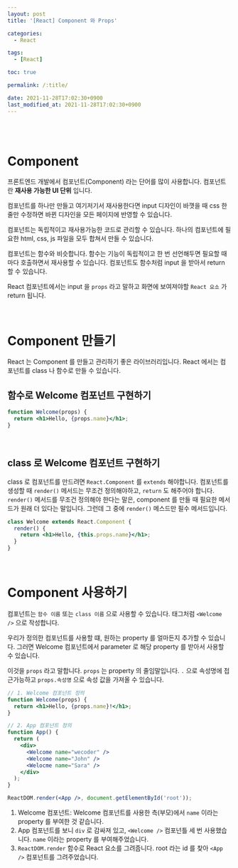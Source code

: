 ```yaml
---
layout: post
title: '[React] Component 와 Props'

categories:
  - React

tags:
  - [React]

toc: true

permalink: /:title/

date: 2021-11-28T17:02:30+0900
last_modified_at: 2021-11-28T17:02:30+0900
---
```


<br>
<br>

# Component

프론트엔드 개발에서 컴포넌트(Component) 라는 단어를 많이 사용합니다. 컴포넌트란 **재사용 가능한 UI 단위** 입니다.

컴포넌트를 하나만 만들고 여기저기서 재사용한다면 input 디자인이 바꼇을 때 css 한 줄만 수정하면 바뀐 디자인을 모든 페이지에 반영할 수 있습니다.

컴포넌트는 독립적이고 재사용가능한 코드로 관리할 수 있습니다. 하나의 컴포넌트에 필요한 html, css, js 파일을 모두 합쳐서 만들 수 있습니다.

컴포넌트는 함수와 비슷합니다. 함수는 기능이 독립적이고 한 번 선언해두면 필요할 때마다 호출하면서 재사용할 수 있습니다. 컴포넌트도 함수처럼 input 을 받아서 return 할 수 있습니다.

React 컴포넌트에서는 input 을 `props` 라고 말하고 화면에 보여져야할 `React 요소` 가 return 됩니다.

<br>

# Component 만들기

React 는 Component 를 만들고 관리하기 좋은 라이브러리입니다. React 에서는 컴포넌트를 class 나 함수로 만들 수 있습니다.

## 함수로 Welcome 컴포넌트 구현하기

```jsx
function Welcome(props) {
  return <h1>Hello, {props.name}</h1>;
}
```

<br>

## class 로 Welcome 컴포넌트 구현하기

class 로 컴포넌트를 만드려면 `React.Component` 를 `extends` 해야합니다. 컴포넌트를 생성할 때 `render()` 메서드는 무조건 정의해야하고, `return` 도 해주어야 합니다. `render()` 메서드를 무조건 정의해야 한다는 말은, component 를 만들 때 필요한 메서드가 원래 더 있다는 말입니다. 그런데 그 중에 `render()` 메스드만 필수 메서드입니다.

```jsx
class Welcome extends React.Component {
  render() {
    return <h1>Hello, {this.props.name}</h1>;
  }
}
```

<br>

# Component 사용하기

컴포넌트는 `함수 이름` 또는 `class 이름` 으로 사용할 수 있습니다. 태그처럼 `<Welcome />` 으로 작성합니다.

우리가 정의한 컴포넌트를 사용할 떄, 원하는 property 를 얼마든지 추가할 수 있습니다. 그러면 Welcome 컴포넌트에서 parameter 로 해당 property 를 받아서 사용할 수 있습니다.

이것을 `props` 라고 말합니다. `props` 는 property 의 줄임말입니다. `.` 으로 속성명에 접근가능하고 `props.속성명` 으로 속성 값을 가져올 수 있습니다.

```jsx
// 1. Welcome 컴포넌트 정의
function Welcome(props) {
  return <h1>Hello, {props.name}!</h1>;
}

// 2. App 컴포넌트 정의
function App() {
  return (
    <div>
      <Welcome name="wecoder" />
      <Welcome name="John" />
      <Welocme name="Sara" />
    </div>
  );
}

ReactDOM.render(<App />, document.getElementById('root'));
```

1. Welcome 컴포넌트: Welcome 컴포넌트를 사용한 측(부모)에서 `name` 이라는 property 를 부여한 것 같습니다.
2. App 컴포넌트를 보니 `div` 로 감싸져 있고, `<Welcome />` 컴포넌틀 세 번 사용했습니다. `name` 이라는 property 를 부여해주었습니다.
3. `ReactDOM.render` 함수로 React 요소를 그려줍니다. root 라는 id 를 찾아 `<App />` 컴포넌트를 그려주었습니다.

<br>
